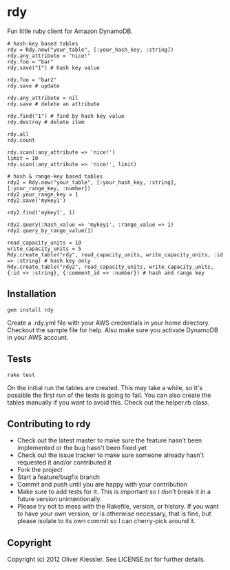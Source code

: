# rdy

Fun little ruby client for Amazon DynamoDB.

    # hash-key based tables
    rdy = Rdy.new("your_table", [:your_hash_key, :string])
    rdy.any_attribute = "nice!"
    rdy.foo = "bar"
    rdy.save("1") # hash key value
    
    rdy.foo = "bar2"
    rdy.save # update
    
    rdy.any_attribute = nil
    rdy.save # delete an attribute
    
    rdy.find("1") # find by hash key value
    rdy.destroy # delete item

    rdy.all
    rdy.count

    rdy.scan(:any_attribute => 'nice!')
    limit = 10
    rdy.scan(:any_attribute => 'nice!', limit)

    # hash & range-key based tables
    rdy2 = Rdy.new("your_table", [:your_hash_key, :string], [:your_range_key, :number])
    rdy2.your_range_key = 1
    rdy2.save('mykey1')

    rdy2.find('mykey1', 1)

    rdy2.query(:hash_value => 'mykey1', :range_value => 1)
    rdy2.query_by_range_value(1)

    read_capacity_units = 10
    write_capacity_units = 5
    Rdy.create_table("rdy", read_capacity_units, write_capacity_units, :id => :string) # hash key only
    Rdy.create_table("rdy2", read_capacity_units, write_capacity_units, {:id => :string}, {:comment_id => :number}) # hash and range key

## Installation

    gem install rdy
    
Create a .rdy.yml file with your AWS credentials in your home directory. Checkout the sample file for help. Also make sure you activate DynamoDB in your AWS account.

## Tests

    rake test
    
On the initial run the tables are created. This may take a while, so it's possible the first run of the tests is going to fail. You can also create the tables manually if you want to avoid this. Check out the helper.rb class.

## Contributing to rdy
 
* Check out the latest master to make sure the feature hasn't been implemented or the bug hasn't been fixed yet
* Check out the issue tracker to make sure someone already hasn't requested it and/or contributed it
* Fork the project
* Start a feature/bugfix branch
* Commit and push until you are happy with your contribution
* Make sure to add tests for it. This is important so I don't break it in a future version unintentionally.
* Please try not to mess with the Rakefile, version, or history. If you want to have your own version, or is otherwise necessary, that is fine, but please isolate to its own commit so I can cherry-pick around it.

## Copyright

Copyright (c) 2012 Oliver Kiessler. See LICENSE.txt for
further details.
